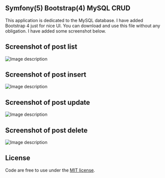 
## Symfony(5) Bootstrap(4) MySQL CRUD

This application is dedicated to the MySQL database. I have added Bootstrap 4 just for nice UI. You can download and use this file without any obligation. I have added some screenshot below.


## Screenshot of post list
![Image description](screenshot/message-list.png)

## Screenshot of post insert
![Image description](screenshot/insert.png)

## Screenshot of post update
![Image description](screenshot/update.png)

## Screenshot of post delete
![Image description](screenshot/delete.png)


## License

Code are free to use  under the [MIT license](https://opensource.org/licenses/MIT).